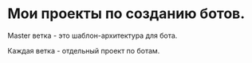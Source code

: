 # Мои проекты по созданию ботов.
 Master ветка - это шаблон-архитектура для бота.
 
 Каждая ветка - отдельный проект по ботам.
